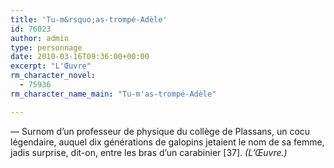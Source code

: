 ```yaml
---
title: 'Tu-m&rsquo;as-trompé-Adèle'
id: 76023
author: admin
type: personnage
date: 2010-03-16T09:36:00+00:00
excerpt: "L'Œuvre"
rm_character_novel:
  - 75936
rm_character_name_main: "Tu-m'as-trompé-Adèle"

---
```

— Surnom d&rsquo;un professeur de physique du collège de Plassans, un cocu légendaire, auquel dix générations de galopins jetaient le nom de sa femme, jadis surprise, dit-on, entre les bras d&rsquo;un carabinier [37]. _(L&rsquo;Œuvre.)_